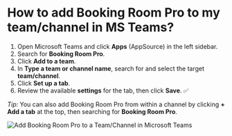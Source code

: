 # How to add Booking Room Pro to my team/channel in MS Teams?

  <ol>
    <li>Open Microsoft Teams and click <strong>Apps</strong> (AppSource) in the left sidebar.</li>
    <li>Search for <strong>Booking Room Pro</strong>.</li>
    <li>Click <strong>Add to a team</strong>.</li>
    <li>In <strong>Type a team or channel name</strong>, search for and select the target <strong>team/channel</strong>.</li>
    <li>Click <strong>Set up a tab</strong>.</li>
    <li>Review the available <strong>settings</strong> for the tab, then click <strong>Save</strong>. ✅</li>
  </ol>

  <p><em>Tip:</em> You can also add Booking Room Pro from within a channel by clicking <strong>+ Add a tab</strong> at the top, then searching for <strong>Booking Room Pro</strong>.</p>

  <div class="intercom-container">
    <img src="/assets/img/teams-pro/image_140.png" alt="Add Booking Room Pro to a Team/Channel in Microsoft Teams">
  </div>
</section>

<Intercom />
<Hubspot />
<Clarity />
<GoogleAnalytics />

